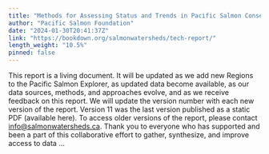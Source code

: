 ```yaml
---
title: "Methods for Assessing Status and Trends in Pacific Salmon Conservation Units and their Freshwater Habitats"
author: "Pacific Salmon Foundation"
date: "2024-01-30T20:41:37Z"
link: "https://bookdown.org/salmonwatersheds/tech-report/"
length_weight: "10.5%"
pinned: false
---
```


This report is a living document. It will be updated as we add new Regions to the Pacific Salmon Explorer, as updated data become available, as our data sources, methods, and approaches evolve, and as we receive feedback on this report. We will update the version number with each new version of the report. Version 11 was the last version published as a static PDF (available here). To access older versions of the report, please contact info@salmonwatersheds.ca. Thank you to everyone who has supported and been a part of this collaborative effort to gather, synthesize, and improve access to data  ...

